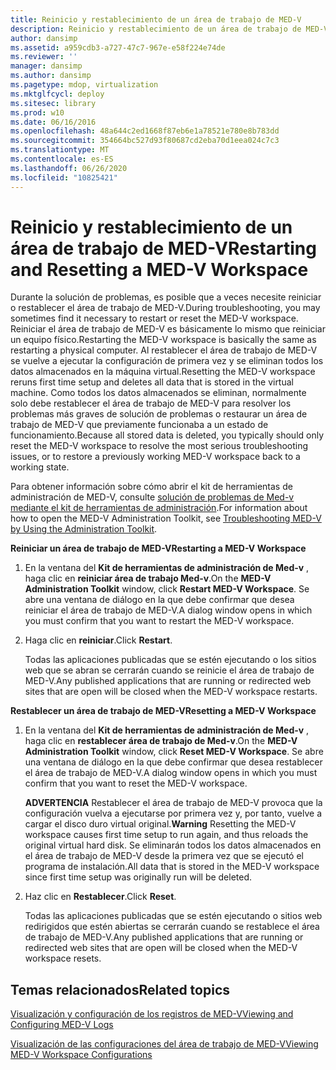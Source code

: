 ```yaml
---
title: Reinicio y restablecimiento de un área de trabajo de MED-V
description: Reinicio y restablecimiento de un área de trabajo de MED-V
author: dansimp
ms.assetid: a959cdb3-a727-47c7-967e-e58f224e74de
ms.reviewer: ''
manager: dansimp
ms.author: dansimp
ms.pagetype: mdop, virtualization
ms.mktglfcycl: deploy
ms.sitesec: library
ms.prod: w10
ms.date: 06/16/2016
ms.openlocfilehash: 48a644c2ed1668f87eb6e1a78521e780e8b783dd
ms.sourcegitcommit: 354664bc527d93f80687cd2eba70d1eea024c7c3
ms.translationtype: MT
ms.contentlocale: es-ES
ms.lasthandoff: 06/26/2020
ms.locfileid: "10825421"
---
```

# <span data-ttu-id="b4472-103">Reinicio y restablecimiento de un área de trabajo de MED-V</span><span class="sxs-lookup"><span data-stu-id="b4472-103">Restarting and Resetting a MED-V Workspace</span></span>


<span data-ttu-id="b4472-104">Durante la solución de problemas, es posible que a veces necesite reiniciar o restablecer el área de trabajo de MED-V.</span><span class="sxs-lookup"><span data-stu-id="b4472-104">During troubleshooting, you may sometimes find it necessary to restart or reset the MED-V workspace.</span></span> <span data-ttu-id="b4472-105">Reiniciar el área de trabajo de MED-V es básicamente lo mismo que reiniciar un equipo físico.</span><span class="sxs-lookup"><span data-stu-id="b4472-105">Restarting the MED-V workspace is basically the same as restarting a physical computer.</span></span> <span data-ttu-id="b4472-106">Al restablecer el área de trabajo de MED-V se vuelve a ejecutar la configuración de primera vez y se eliminan todos los datos almacenados en la máquina virtual.</span><span class="sxs-lookup"><span data-stu-id="b4472-106">Resetting the MED-V workspace reruns first time setup and deletes all data that is stored in the virtual machine.</span></span> <span data-ttu-id="b4472-107">Como todos los datos almacenados se eliminan, normalmente solo debe restablecer el área de trabajo de MED-V para resolver los problemas más graves de solución de problemas o restaurar un área de trabajo de MED-V que previamente funcionaba a un estado de funcionamiento.</span><span class="sxs-lookup"><span data-stu-id="b4472-107">Because all stored data is deleted, you typically should only reset the MED-V workspace to resolve the most serious troubleshooting issues, or to restore a previously working MED-V workspace back to a working state.</span></span>

<span data-ttu-id="b4472-108">Para obtener información sobre cómo abrir el kit de herramientas de administración de MED-V, consulte [solución de problemas de Med-v mediante el kit de herramientas de administración](troubleshooting-med-v-by-using-the-administration-toolkit.md).</span><span class="sxs-lookup"><span data-stu-id="b4472-108">For information about how to open the MED-V Administration Toolkit, see [Troubleshooting MED-V by Using the Administration Toolkit](troubleshooting-med-v-by-using-the-administration-toolkit.md).</span></span>

**<span data-ttu-id="b4472-109">Reiniciar un área de trabajo de MED-V</span><span class="sxs-lookup"><span data-stu-id="b4472-109">Restarting a MED-V Workspace</span></span>**

1.  <span data-ttu-id="b4472-110">En la ventana del **Kit de herramientas de administración de Med-v** , haga clic en **reiniciar área de trabajo Med-v**.</span><span class="sxs-lookup"><span data-stu-id="b4472-110">On the **MED-V Administration Toolkit** window, click **Restart MED-V Workspace**.</span></span> <span data-ttu-id="b4472-111">Se abre una ventana de diálogo en la que debe confirmar que desea reiniciar el área de trabajo de MED-V.</span><span class="sxs-lookup"><span data-stu-id="b4472-111">A dialog window opens in which you must confirm that you want to restart the MED-V workspace.</span></span>

2.  <span data-ttu-id="b4472-112">Haga clic en **reiniciar**.</span><span class="sxs-lookup"><span data-stu-id="b4472-112">Click **Restart**.</span></span>

    <span data-ttu-id="b4472-113">Todas las aplicaciones publicadas que se estén ejecutando o los sitios web que se abran se cerrarán cuando se reinicie el área de trabajo de MED-V.</span><span class="sxs-lookup"><span data-stu-id="b4472-113">Any published applications that are running or redirected web sites that are open will be closed when the MED-V workspace restarts.</span></span>

**<span data-ttu-id="b4472-114">Restablecer un área de trabajo de MED-V</span><span class="sxs-lookup"><span data-stu-id="b4472-114">Resetting a MED-V Workspace</span></span>**

1.  <span data-ttu-id="b4472-115">En la ventana del **Kit de herramientas de administración de Med-v** , haga clic en **restablecer área de trabajo de Med-v**.</span><span class="sxs-lookup"><span data-stu-id="b4472-115">On the **MED-V Administration Toolkit** window, click **Reset MED-V Workspace**.</span></span> <span data-ttu-id="b4472-116">Se abre una ventana de diálogo en la que debe confirmar que desea restablecer el área de trabajo de MED-V.</span><span class="sxs-lookup"><span data-stu-id="b4472-116">A dialog window opens in which you must confirm that you want to reset the MED-V workspace.</span></span>

    <span data-ttu-id="b4472-117">**ADVERTENCIA**  Restablecer el área de trabajo de MED-V provoca que la configuración vuelva a ejecutarse por primera vez y, por tanto, vuelve a cargar el disco duro virtual original.</span><span class="sxs-lookup"><span data-stu-id="b4472-117">**Warning** Resetting the MED-V workspace causes first time setup to run again, and thus reloads the original virtual hard disk.</span></span> <span data-ttu-id="b4472-118">Se eliminarán todos los datos almacenados en el área de trabajo de MED-V desde la primera vez que se ejecutó el programa de instalación.</span><span class="sxs-lookup"><span data-stu-id="b4472-118">All data that is stored in the MED-V workspace since first time setup was originally run will be deleted.</span></span>

     

2.  <span data-ttu-id="b4472-119">Haz clic en **Restablecer**.</span><span class="sxs-lookup"><span data-stu-id="b4472-119">Click **Reset**.</span></span>

    <span data-ttu-id="b4472-120">Todas las aplicaciones publicadas que se estén ejecutando o sitios web redirigidos que estén abiertas se cerrarán cuando se restablece el área de trabajo de MED-V.</span><span class="sxs-lookup"><span data-stu-id="b4472-120">Any published applications that are running or redirected web sites that are open will be closed when the MED-V workspace resets.</span></span>

## <span data-ttu-id="b4472-121">Temas relacionados</span><span class="sxs-lookup"><span data-stu-id="b4472-121">Related topics</span></span>


[<span data-ttu-id="b4472-122">Visualización y configuración de los registros de MED-V</span><span class="sxs-lookup"><span data-stu-id="b4472-122">Viewing and Configuring MED-V Logs</span></span>](viewing-and-configuring-med-v-logs.md)

[<span data-ttu-id="b4472-123">Visualización de las configuraciones del área de trabajo de MED-V</span><span class="sxs-lookup"><span data-stu-id="b4472-123">Viewing MED-V Workspace Configurations</span></span>](viewing-med-v-workspace-configurations.md)

 

 






